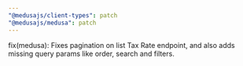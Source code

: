 ```yaml
---
"@medusajs/client-types": patch
"@medusajs/medusa": patch
---
```


fix(medusa): Fixes pagination on list Tax Rate endpoint, and also adds missing query params like order, search and filters.
